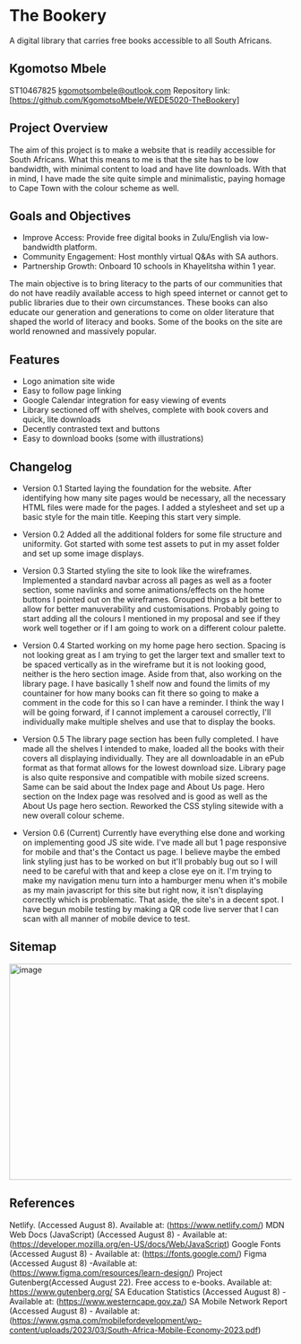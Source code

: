 
# The Bookery

A digital library that carries free books accessible to all South Africans.

## Kgomotso Mbele
ST10467825 
kgomotsombele@outlook.com
Repository link: [https://github.com/KgomotsoMbele/WEDE5020-TheBookery]

## Project Overview
The aim of this project is to make a website that is readily accessible for South Africans.
What this means to me is that the site has to be low bandwidth, with minimal content to load and have lite downloads.
With that in mind, I have made the site quite simple and minimalistic, paying homage to Cape Town with the colour scheme as well.

## Goals and Objectives
- Improve Access: Provide free digital books in Zulu/English via low-bandwidth platform.  
- Community Engagement: Host monthly virtual Q&As with SA authors.  
- Partnership Growth: Onboard 10 schools in Khayelitsha within 1 year.

The main objective is to bring literacy to the parts of our communities that do not have readily available access to high speed internet
or cannot get to public libraries due to their own circumstances. These books can also educate our generation and generations
to come on older literature that shaped the world of literacy and books. Some of the books on the site are 
world renowned and massively popular.

## Features
- Logo animation site wide
- Easy to follow page linking
- Google Calendar integration for easy viewing of events
- Library sectioned off with shelves, complete with book covers and quick, lite downloads
- Decently contrasted text and buttons
- Easy to download books (some with illustrations)

## Changelog
 - Version 0.1
 Started laying the foundation for the website. After identifying how many site pages would be necessary, all the necessary HTML files were made for the pages.
 I added a stylesheet and set up a basic style for the main title.
 Keeping this start very simple.
 
 - Version 0.2
 Added all the additional folders for some file structure and uniformity.
 Got started with some test assets to put in my asset folder and set up some image displays.

 - Version 0.3 
Started styling the site to look like the wireframes. Implemented a standard navbar across all pages as well as a footer section, some navlinks and some animations/effects on the home buttons I pointed out on the wireframes. Grouped things a bit better to allow for better manuverability and customisations. Probably going to start adding all the colours I mentioned in my proposal and see if they work well together or if I am going to work on a different colour palette.

- Version 0.4
Started working on my home page hero section. Spacing is not looking great as I am trying to get the larger text and smaller text to be spaced vertically as in the wireframe but it is not looking good, neither is the hero section image. Aside from that, also working on the library page. I have basically 1 shelf now and found the limits of my countainer for how many books can fit there so going to make a comment in the code for this so I can have a reminder. I think the way I will be going forward, if I cannot implement a carousel correctly, I'll individually make multiple shelves and use that to display the books.

- Version 0.5
The library page section has been fully completed. I have made all the shelves I intended to make, loaded all the books with their covers all displaying individually. They are all downloadable in an ePub format as that format allows for the lowest download size. Library page is also quite responsive and compatible with mobile sized screens. Same can be said about the Index page and About Us page. Hero section on the Index page was resolved and is good as well as the About Us page hero section. Reworked the CSS styling sitewide with a new overall colour scheme.

- Version 0.6 (Current)
Currently have everything else done and working on implementing good JS site wide. I've made all but 1 page responsive for mobile and that's the Contact us page. I believe maybe the embed link styling just has to be worked on but it'll probably bug out so I will need to be careful with that and keep a close eye on it. I'm trying to make my navigation menu turn into a hamburger menu when it's mobile as my main javascript for this site but right now, it isn't displaying correctly which is problematic. That aside, the site's in a decent spot. I have begun mobile testing by making a QR code live server that I can scan with all manner of mobile device to test.

## Sitemap
<img width="994" height="385" alt="image" src="https://github.com/user-attachments/assets/01aa19e6-59a7-4c6d-8018-8a8ebbcb1698" />

## References  
Netlify. (Accessed August 8). Available at:  (https://www.netlify.com/)
MDN Web Docs (JavaScript) (Accessed August 8) - Available at:   (https://developer.mozilla.org/en-US/docs/Web/JavaScript)
Google Fonts (Accessed August 8) - Available at:   (https://fonts.google.com/)
Figma (Accessed August 8) -Available at:  (https://www.figma.com/resources/learn-design/)
Project Gutenberg(Accessed August 22). Free access to e-books. Available at: <https://www.gutenberg.org/>
SA Education Statistics (Accessed August 8) - Available at:  (https://www.westerncape.gov.za/)
SA Mobile Network Report (Accessed August 8)  - Available at:  (https://www.gsma.com/mobilefordevelopment/wp-content/uploads/2023/03/South-Africa-Mobile-Economy-2023.pdf)


